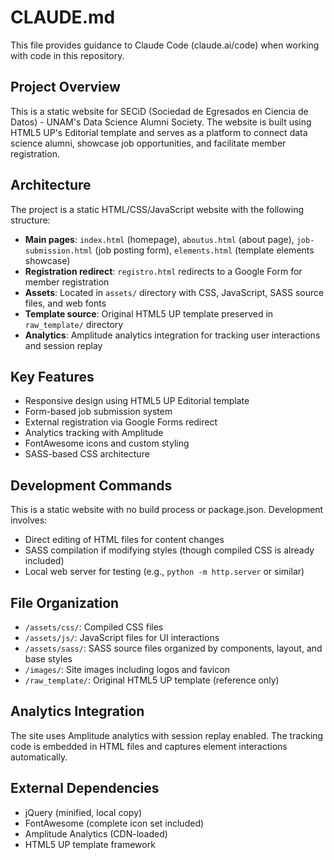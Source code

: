 # CLAUDE.md

This file provides guidance to Claude Code (claude.ai/code) when working with code in this repository.

## Project Overview

This is a static website for SECiD (Sociedad de Egresados en Ciencia de Datos) - UNAM's Data Science Alumni Society. The website is built using HTML5 UP's Editorial template and serves as a platform to connect data science alumni, showcase job opportunities, and facilitate member registration.

## Architecture

The project is a static HTML/CSS/JavaScript website with the following structure:

- **Main pages**: `index.html` (homepage), `aboutus.html` (about page), `job-submission.html` (job posting form), `elements.html` (template elements showcase)
- **Registration redirect**: `registro.html` redirects to a Google Form for member registration
- **Assets**: Located in `assets/` directory with CSS, JavaScript, SASS source files, and web fonts
- **Template source**: Original HTML5 UP template preserved in `raw_template/` directory
- **Analytics**: Amplitude analytics integration for tracking user interactions and session replay

## Key Features

- Responsive design using HTML5 UP Editorial template
- Form-based job submission system
- External registration via Google Forms redirect
- Analytics tracking with Amplitude
- FontAwesome icons and custom styling
- SASS-based CSS architecture

## Development Commands

This is a static website with no build process or package.json. Development involves:

- Direct editing of HTML files for content changes
- SASS compilation if modifying styles (though compiled CSS is already included)
- Local web server for testing (e.g., `python -m http.server` or similar)

## File Organization

- `/assets/css/`: Compiled CSS files
- `/assets/js/`: JavaScript files for UI interactions
- `/assets/sass/`: SASS source files organized by components, layout, and base styles
- `/images/`: Site images including logos and favicon
- `/raw_template/`: Original HTML5 UP template (reference only)

## Analytics Integration

The site uses Amplitude analytics with session replay enabled. The tracking code is embedded in HTML files and captures element interactions automatically.

## External Dependencies

- jQuery (minified, local copy)
- FontAwesome (complete icon set included)
- Amplitude Analytics (CDN-loaded)
- HTML5 UP template framework